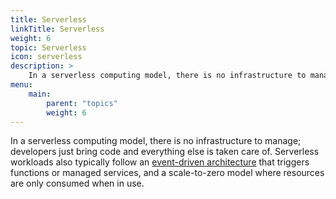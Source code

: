 ```yaml
---
title: Serverless
linkTitle: Serverless
weight: 6
topic: Serverless
icon: serverless
description: >
    In a serverless computing model, there is no infrastructure to manage; developers just bring code and everything else is taken care of.
menu:
    main:
        parent: "topics"
        weight: 6
---
```


In a serverless computing model, there is no infrastructure to manage; developers just bring code and everything else is taken care of. Serverless workloads also typically follow an [event-driven architecture](/patterns/eventing) that triggers functions or managed services, and a scale-to-zero model where resources are only consumed when in use.